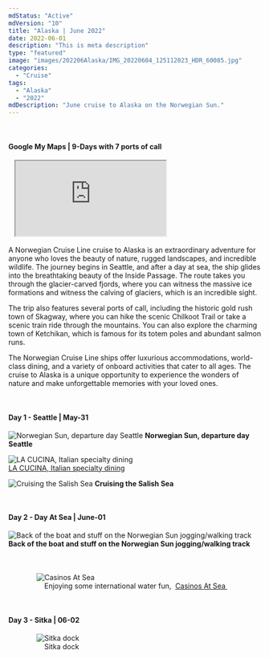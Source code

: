 ```yaml
---
mdStatus: "Active"
mdVersion: "10"
title: "Alaska | June 2022"
date: 2022-06-01
description: "This is meta description"
type: "featured"
image: "images/202206Alaska/IMG_20220604_125112023_HDR_60085.jpg"
categories: 
  - "Cruise"
tags:
  - "Alaska"
  - "2022"
mdDescription: "June cruise to Alaska on the Norwegian Sun."
---
```


<!-- Start ********** MyMap01 ********** Start -->	
<br>	
<h4>	
	Google My Maps | 9-Days with 7 ports of call
</h4>	
<div class="embed-responsive embed-responsive-16by9">	
   <iframe 	
        src=	"https://www.google.com/maps/d/embed?mid=1uCSl3Hf9lG9KhiA4f7pXLCNO6rGKmTY&ehbc=2E312F"
        title=	"Google My Maps"
    > 	
    </iframe>	
</div>	

A Norwegian Cruise Line cruise to Alaska is an extraordinary adventure for anyone who loves the beauty of nature, rugged landscapes, and incredible wildlife. The journey begins in Seattle, and after a day at sea, the ship glides into the breathtaking beauty of the Inside Passage. The route takes you through the glacier-carved fjords, where you can witness the massive ice formations and witness the calving of glaciers, which is an incredible sight.

The trip also features several ports of call, including the historic gold rush town of Skagway, where you can hike the scenic Chilkoot Trail or take a scenic train ride through the mountains. You can also explore the charming town of Ketchikan, which is famous for its totem poles and abundant salmon runs.

The Norwegian Cruise Line ships offer luxurious accommodations, world-class dining, and a variety of onboard activities that cater to all ages. The cruise to Alaska is a unique opportunity to experience the wonders of nature and make unforgettable memories with your loved ones.
<!-- End ********** MyMap01 ********** End -->	
<!-- Start ********** Item01Fig01 ********** Start -->	
<br>	
<h4>	
	Day 1 - Seattle | May-31
</h4>	

![Norwegian Sun, departure day Seattle](../../images/202206Alaska/IMG_20220531_134212537_HDR240085.jpg)
**Norwegian Sun, departure day Seattle**
<!-- End ********** Item01Fig01 ********** End -->	
<!-- Start ********** Item01Fig02 ********** Start -->	
![LA CUCINA, Italian specialty dining](../../images/202206Alaska/IMG_20220531_173736734_HDR240085.jpg)
<a href=https://www.ncl.com/why-cruise-norwegian/cruise-dining/italian#la-cucina target="_blank">	
	LA CUCINA, Italian specialty dining
</a>	
<!-- End ********** Item01Fig02 ********** End -->	
<!-- Start ********** Item01Fig03 ********** Start -->	
![Cruising the Salish Sea](../../images/202206Alaska/IMG_20220531_203203672_HDR240085.jpg)
**Cruising the Salish Sea**	
<!-- End ********** Item01Fig03 ********** End -->	
<!-- End ********** Item01Fig01 ********** End -->	

<!-- Start ********** Item02Fig01 ********** Start -->	
<br>	
<h4>	
	Day 2 - Day At Sea | June-01
</h4>	

![Back of the boat and stuff on the Norwegian Sun jogging/walking track](../../images/202206Alaska/IMG_20220601_074053397_HDR135085.jpg)
**Back of the boat and stuff on the Norwegian Sun jogging/walking track**		
<!-- End ********** Item02Fig01 ********** End -->	
<!-- Start ********** Item02Fig02 ********** Start -->	
<br>	
<h4>	
	
</h4>	
<figure>	
    <img 	
        src=	"/images/202206Alaska/IMG_20220604_141126520_240085.jpg"
        alt=	"Casinos At Sea"
    >	
      <figcaption>	
        	Enjoying some international water fun,&nbsp;
<a href=	
	https://www.ncl.com/why-cruise-norwegian/casino-cruise
target="_blank"	
>	
	Casinos At Sea
</a>	
    </figcaption>	
</figure>	
	
	
	
	
<!-- End ********** Item02Fig02 ********** End -->	

<!-- Start ********** Item03Fig01 ********** Start -->	
<br>	
<h4>	
	Day 3 - Sitka | 06-02
</h4>	
<figure>	
    <img 	
        src=	"/images/202206Alaska/IMG_20220602_125842380_HDR240085.jpg"
        alt=	"Sitka dock"
    >	
      <figcaption>	
        	Sitka dock
    </figcaption>	
</figure>		
<!-- End ********** Item03Fig01 ********** End -->	